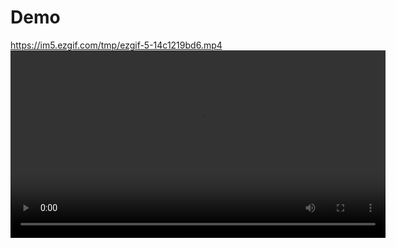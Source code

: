 # Demo
https://im5.ezgif.com/tmp/ezgif-5-14c1219bd6.mp4
<video src='https://im5.ezgif.com/tmp/ezgif-5-14c1219bd6.mp4' width=600/>

